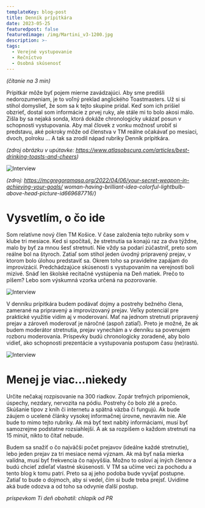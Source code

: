 ```yaml
---
templateKey: blog-post
title: Denník prípitkára
date: 2023-05-25
featuredpost: false
featuredimage: /img/Martini_v3-1200.jpg
description: >-
tags:
  - Verejné vystupovanie
  - Rečníctvo
  - Osobná skúsenosť
---
```


*(čítanie na 3 min)*


Prípitkár môže byť pojem mierne zavádzajúci. Aby sme predišli nedorozumeniam, je to voľný preklad
anglického Toastmasters. Už si si stihol domyslieť, že som sa k tejto skupine pridal. Keď som ich
prišiel obzrieť, dostal som informácie z prvej ruky, ale stále mi to bolo akosi málo. Zišla by sa
nejaká sonda, ktorá dokáže chronologicky ukázať posun v schopnosti vystupovania. Aby mal človek
z vonku možnosť urobiť si predstavu, aké pokroky môže od členstva v TM  reálne očakávať po mesiaci,
dvoch, polroku ... A tak sa zrodil nápad rubriky Denník prípitkára.

*(zdroj obrázku v upútavke: https://www.atlasobscura.com/articles/best-drinking-toasts-and-cheers)*

![Interview](/img/woman-having-brilliant-idea.jpg)

*(zdroj: https://mcgregoramasa.org/2022/04/06/your-secret-weapon-in-achieving-your-goals/
   woman-having-brilliant-idea-colorful-lightbulb-above-head-picture-id669687716/)*


# Vysvetlím, o čo ide

Som relatívne nový člen TM Košice. V čase založenia tejto rubriky som v klube tri mesiace. Ked si
spočítaš, že stretnutia sa konajú raz za dva týždne, malo by byť za mnou šesť stretnutí. Nie
vždy sa podarí zúčastniť, preto som reálne bol na štyroch. Zatiaľ som stihol jeden úvodný pripravený
prejav, v ktorom bolo úlohou predstaviť sa. Okrem toho sa pravidelne zapájam do improvizácií.
Predchádzajúce skúsenosti s vystupovaním na verejnosti boli mizivé. Snáď len školské recitačné
vystúpenia na Deň matiek. Prečo to píšem? Lebo som výskumná vzorka určená na pozorovanie. 


![Interview](/img/hwfc_7qeh_170727.jpg)


V denníku prípitkára budem podávať dojmy a postrehy bežného člena, zamerané na pripravený a
improvizovaný prejav. Veľky potenciál pre praktické využitie vidím aj v moderovaní. Mať na jednom 
stretnutí pripravený prejav a zároveň moderovať je náročné (aspoň zatiaľ). Preto je možné, že ak
budem moderátor stretnutia, prejav vynechám a v denníku sa povenujem rozboru moderovania. Príspevky
budú chronologicky zoradené, aby bolo vidieť, ako schopnosti prezentácie a vystupovania postupom času
(ne)rastú. 

![Interview](/img/unhappy-redhead-woman-makes-little-small.jpg)


# Menej je viac...niekedy

Určite nečakaj rozpisovanie na 300 riadkov. Zopár trefných pripomienok, úspechy, nezdary, nervozita
na pódiu. Postrehy čo bolo zlé a prečo. Skúšanie tipov z kníh či internetu a spätná väzba či fungujú.
Ak bude záujem o ucelené články vysokej informačnej úrovne, nevravím nie. Ale bude to mimo tejto
rubriky. Ak má byť text nabitý informáciami, musí byť samozrejme podstatne rozsiahlejší. A ak sa
rozpíšem o každom stretnutí na 15 minút, nikto to čítať nebude. 

Budem sa snažiť o čo najväčši počet prejavov (ideálne každé stretnutie), lebo jeden prejav za tri
mesiace nemá význam. Ak má byť naša mierka valídna, musí byť frekvencia čo najvyššia. Možno to osloví
aj iných členov a budú chcieť zdieľať vlastné skúsenosti. V TM sa učíme veci za pochodu a tento blog k
tomu patrí. Preto sa aj jeho podoba bude vyvíjať postupne. Zatiaľ to bude o dojmoch, aby si vedel, čím
si bude treba prejsť. Uvidíme aká bude odozva a od toho sa odvynie ďalší postup.

*príspevkom Ti deň obohatil: chlapík od PR* 
